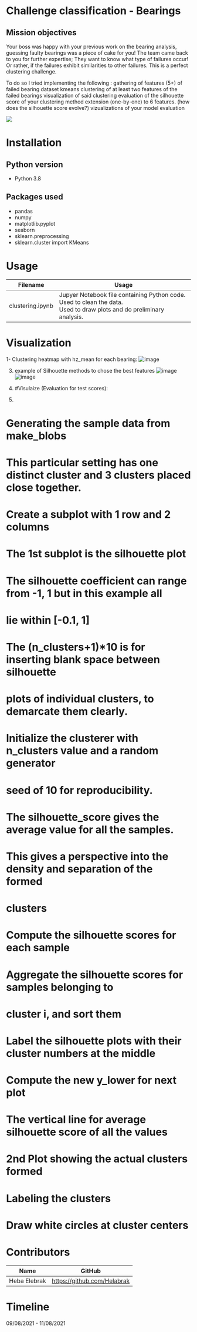 # Challenge classification - Bearings

## Mission objectives

Your boss was happy with your previous work on the bearing analysis, guessing faulty bearings was a piece of cake for you! The team came back to you for further expertise; They want to know what type of failures occur! Or rather, if the failures exhibit similarities to other failures. This is a perfect clustering challenge.

To do so I tried implementing the following :
    gathering of features (5+) of failed bearing dataset
    kmeans clustering of at least two features of the failed bearings
    visualization of said clustering
    evaluation of the silhouette score of your clustering method
    extension (one-by-one) to 6 features. (how does the silhouette score evolve?)
    vizualizations of your model evaluation

![](/Visuals/bearing_explanation.jpeg)

# Installation

## Python version
* Python 3.8

## Packages used

* pandas
* numpy
* matplotlib.pyplot
* seaborn
* sklearn.preprocessing 
* sklearn.cluster import KMeans

# Usage
| Filename                             | Usage                                                     |
|--------------------------------------|-----------------------------------------------------------|
| clustering.ipynb | Jupyer Notebook file containing Python code.<br>Used to clean the data.<br>Used to draw plots and do preliminary analysis. 


# Visualization
1- Clustering heatmap with hz_mean for each bearing: 
![image](https://user-images.githubusercontent.com/84380899/129030482-356470e4-bf82-45cc-b053-9e12a625e885.png)


3. example of Silhouette methods to chose the best features
![image](https://user-images.githubusercontent.com/84380899/129045602-e7b2c0cd-c3c0-462a-b860-a14d2c3cc980.png)
![image](https://user-images.githubusercontent.com/84380899/129046469-5f660b05-95b6-4c1c-b651-1aebb5e44d28.png)


5. #Visulaize (Evaluation for test scores): 
6.

# Generating the sample data from make_blobs
# This particular setting has one distinct cluster and 3 clusters placed close together.
# Create a subplot with 1 row and 2 columns
# The 1st subplot is the silhouette plot
# The silhouette coefficient can range from -1, 1 but in this example all
# lie within [-0.1, 1]
    
# The (n_clusters+1)*10 is for inserting blank space between silhouette
# plots of individual clusters, to demarcate them clearly.
   

# Initialize the clusterer with n_clusters value and a random generator
# seed of 10 for reproducibility.
   

# The silhouette_score gives the average value for all the samples.
# This gives a perspective into the density and separation of the formed
# clusters
    
# Compute the silhouette scores for each sample
  
# Aggregate the silhouette scores for samples belonging to
# cluster i, and sort them
    
# Label the silhouette plots with their cluster numbers at the middle

# Compute the new y_lower for next plot


# The vertical line for average silhouette score of all the values

# 2nd Plot showing the actual clusters formed

# Labeling the clusters

# Draw white circles at cluster centers



# Contributors
| Name           | GitHub                                                                              |
|----------------|-------------------------------------------------------------------------------------|
| Heba Elebrak | <a href="https://github.com/Helabrak">https://github.com/Helabrak               |
   



# Timeline
09/08/2021 - 11/08/2021
